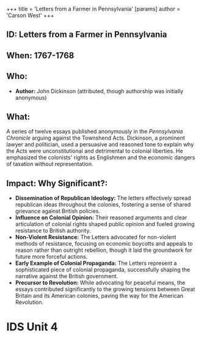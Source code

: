 +++
 title = 'Letters from a Farmer in Pennsylvania'
[params]
	author = 'Carson West'
+++
## ID: Letters from a Farmer in Pennsylvania 
## When: 1767-1768

## Who: 
* **Author:** John Dickinson (attributed, though authorship was initially anonymous)

## What: 
A series of twelve essays published anonymously in the *Pennsylvania Chronicle* arguing against the Townshend Acts.  Dickinson, a prominent lawyer and politician, used a persuasive and reasoned tone to explain why the Acts were unconstitutional and detrimental to colonial liberties. He emphasized the colonists' rights as Englishmen and the economic dangers of taxation without representation.

## Impact: Why Significant?: 
* **Dissemination of Republican Ideology:** The letters effectively spread republican ideas throughout the colonies, fostering a sense of shared grievance against British policies.
* **Influence on Colonial Opinion:**  Their reasoned arguments and clear articulation of colonial rights shaped public opinion and fueled growing resistance to British authority.
* **Non-Violent Resistance:**  The Letters advocated for non-violent methods of resistance, focusing on economic boycotts and appeals to reason rather than outright rebellion, though it laid the groundwork for future more forceful actions.
* **Early Example of Colonial Propaganda:** The Letters represent a sophisticated piece of colonial propaganda, successfully shaping the narrative against the British government.
* **Precursor to Revolution:** While advocating for peaceful means, the essays contributed significantly to the growing tensions between Great Britain and its American colonies, paving the way for the American Revolution.


# IDS Unit 4

